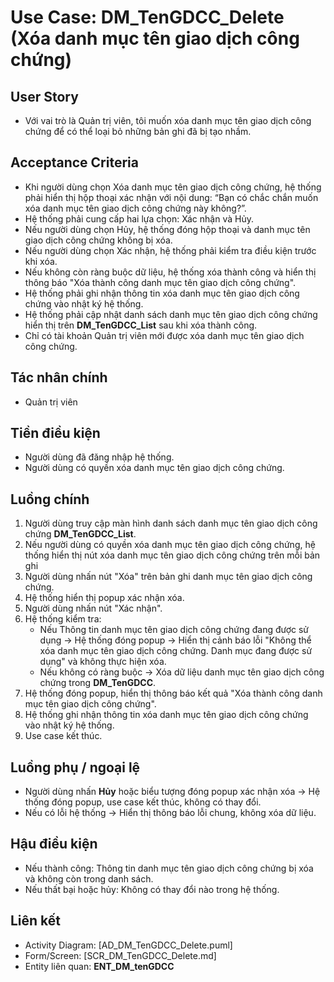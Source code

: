 # Use Case: DM_TenGDCC_Delete (Xóa danh mục tên giao dịch công chứng)

## User Story
- Với vai trò là Quản trị viên, tôi muốn xóa danh mục tên giao dịch công chứng để có thể loại bỏ những bản ghi đã bị tạo nhầm.

## Acceptance Criteria
- Khi người dùng chọn Xóa danh mục tên giao dịch công chứng, hệ thống phải hiển thị hộp thoại xác nhận với nội dung: “Bạn có chắc chắn muốn xóa danh mục tên giao dịch công chứng này không?”.
- Hệ thống phải cung cấp hai lựa chọn: Xác nhận và Hủy.
- Nếu người dùng chọn Hủy, hệ thống đóng hộp thoại và danh mục tên giao dịch công chứng không bị xóa.
- Nếu người dùng chọn Xác nhận, hệ thống phải kiểm tra điều kiện trước khi xóa.
- Nếu không còn ràng buộc dữ liệu, hệ thống xóa thành công và hiển thị thông báo "Xóa thành công danh mục tên giao dịch công chứng".
- Hệ thống phải ghi nhận thông tin xóa danh mục tên giao dịch công chứng vào nhật ký hệ thống. 
- Hệ thống phải cập nhật danh sách danh mục tên giao dịch công chứng hiển thị trên **DM_TenGDCC_List** sau khi xóa thành công.
- Chỉ có tài khoản Quản trị viên mới được xóa danh mục tên giao dịch công chứng.

## Tác nhân chính
- Quản trị viên

## Tiền điều kiện
- Người dùng đã đăng nhập hệ thống.
- Người dùng có quyền xóa danh mục tên giao dịch công chứng.

## Luồng chính
1. Người dùng truy cập màn hình danh sách danh mục tên giao dịch công chứng **DM_TenGDCC_List**.  
2. Nếu người dùng có quyền xóa danh mục tên giao dịch công chứng, hệ thống hiển thị nút xóa danh mục tên giao dịch công chứng trên mỗi bản ghi
3. Người dùng nhấn nút "Xóa" trên bản ghi danh mục tên giao dịch công chứng.  
4. Hệ thống hiển thị popup xác nhận xóa.  
5. Người dùng nhấn nút "Xác nhận".  
6. Hệ thống kiểm tra:  
   - Nếu Thông tin danh mục tên giao dịch công chứng đang được sử dụng → Hệ thống đóng popup → Hiển thị cảnh báo lỗi "Không thể xóa danh mục tên giao dịch công chứng. Danh mục đang được sử dụng" và không thực hiện xóa.  
   - Nếu không có ràng buộc → Xóa dữ liệu danh mục tên giao dịch công chứng trong **DM_TenGDCC**.  
7. Hệ thống đóng popup, hiển thị thông báo kết quả "Xóa thành công danh mục tên giao dịch công chứng".
8. Hệ thống ghi nhận thông tin xóa danh mục tên giao dịch công chứng vào nhật ký hệ thống.
9. Use case kết thúc. 

## Luồng phụ / ngoại lệ
- Người dùng nhấn **Hủy** hoặc biểu tượng đóng popup xác nhận xóa → Hệ thống đóng popup, use case kết thúc, không có thay đổi.  
- Nếu có lỗi hệ thống → Hiển thị thông báo lỗi chung, không xóa dữ liệu.  

## Hậu điều kiện
- Nếu thành công: Thông tin danh mục tên giao dịch công chứng bị xóa và không còn trong danh sách.  
- Nếu thất bại hoặc hủy: Không có thay đổi nào trong hệ thống.

## Liên kết
- Activity Diagram: [AD_DM_TenGDCC_Delete.puml]
- Form/Screen: [SCR_DM_TenGDCC_Delete.md]
- Entity liên quan: **ENT_DM_tenGDCC**
